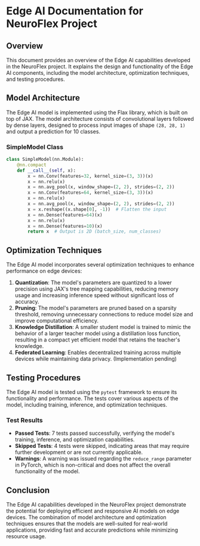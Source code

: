 # Edge AI Documentation for NeuroFlex Project

## Overview

This document provides an overview of the Edge AI capabilities developed in the NeuroFlex project. It explains the design and functionality of the Edge AI components, including the model architecture, optimization techniques, and testing procedures.

## Model Architecture

The Edge AI model is implemented using the Flax library, which is built on top of JAX. The model architecture consists of convolutional layers followed by dense layers, designed to process input images of shape `(28, 28, 1)` and output a prediction for 10 classes.

### SimpleModel Class

```python
class SimpleModel(nn.Module):
    @nn.compact
    def __call__(self, x):
        x = nn.Conv(features=32, kernel_size=(3, 3))(x)
        x = nn.relu(x)
        x = nn.avg_pool(x, window_shape=(2, 2), strides=(2, 2))
        x = nn.Conv(features=64, kernel_size=(3, 3))(x)
        x = nn.relu(x)
        x = nn.avg_pool(x, window_shape=(2, 2), strides=(2, 2))
        x = x.reshape((x.shape[0], -1))  # Flatten the input
        x = nn.Dense(features=64)(x)
        x = nn.relu(x)
        x = nn.Dense(features=10)(x)
        return x  # Output is 2D (batch_size, num_classes)
```

## Optimization Techniques

The Edge AI model incorporates several optimization techniques to enhance performance on edge devices:

1. **Quantization**: The model's parameters are quantized to a lower precision using JAX's tree mapping capabilities, reducing memory usage and increasing inference speed without significant loss of accuracy.
2. **Pruning**: The model's parameters are pruned based on a sparsity threshold, removing unnecessary connections to reduce model size and improve computational efficiency.
3. **Knowledge Distillation**: A smaller student model is trained to mimic the behavior of a larger teacher model using a distillation loss function, resulting in a compact yet efficient model that retains the teacher's knowledge.
4. **Federated Learning**: Enables decentralized training across multiple devices while maintaining data privacy. (Implementation pending)

## Testing Procedures

The Edge AI model is tested using the `pytest` framework to ensure its functionality and performance. The tests cover various aspects of the model, including training, inference, and optimization techniques.

### Test Results

- **Passed Tests**: 7 tests passed successfully, verifying the model's training, inference, and optimization capabilities.
- **Skipped Tests**: 4 tests were skipped, indicating areas that may require further development or are not currently applicable.
- **Warnings**: A warning was issued regarding the `reduce_range` parameter in PyTorch, which is non-critical and does not affect the overall functionality of the model.

## Conclusion

The Edge AI capabilities developed in the NeuroFlex project demonstrate the potential for deploying efficient and responsive AI models on edge devices. The combination of model architecture and optimization techniques ensures that the models are well-suited for real-world applications, providing fast and accurate predictions while minimizing resource usage.
